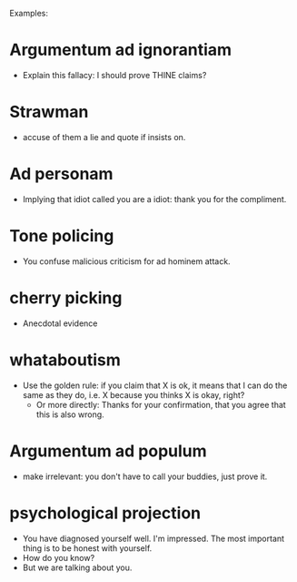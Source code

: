 Examples:
# Argumentum ad ignorantiam
* Explain this fallacy: I should prove THINE claims?
# Strawman
* accuse of them a lie and quote if insists on.
# Ad personam
* Implying that idiot called you are a idiot: thank you for the compliment.
# Tone policing
* You confuse malicious criticism for ad hominem attack.
# cherry picking
* Anecdotal evidence
# whataboutism
* Use the golden rule: if you claim that X is ok, it means that I can do the same as they do, i.e. X because you thinks X is okay, right?
	* Or more directly: Thanks for your confirmation, that you agree that this is also wrong.
# Argumentum ad populum
* make irrelevant: you don't have to call your buddies, just prove it.
# psychological projection
* You have diagnosed yourself well. I'm impressed. The most important thing is to be honest with yourself.
* How do you know?
* But we are talking about you.
